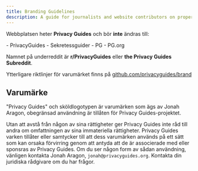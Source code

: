 ```yaml
---
title: Branding Guidelines
description: A guide for journalists and website contributors on proper branding of the Privacy Guides wordmark and logo.
---
```


Webbplatsen heter **Privacy Guides** och bör **inte** ändras till:

<div class="pg-red" markdown>
- PrivacyGuides
- Sekretessguider
- PG
- PG.org
</div>

Namnet på underreddit är **r/PrivacyGuides** eller **the Privacy Guides Subreddit**.

Ytterligare riktlinjer för varumärket finns på [github.com/privacyguides/brand](https://github.com/privacyguides/brand)

## Varumärke

"Privacy Guides" och sköldlogotypen är varumärken som ägs av Jonah Aragon, obegränsad användning är tillåten för Privacy Guides-projektet.

Utan att avstå från någon av sina rättigheter ger Privacy Guides inte råd till andra om omfattningen av sina immateriella rättigheter. Privacy Guides varken tillåter eller samtycker till att dess varumärken används på ett sätt som kan orsaka förvirring genom att antyda att de är associerade med eller sponsras av Privacy Guides. Om du ser någon form av sådan användning, vänligen kontakta Jonah Aragon, `jonah@privacyguides.org`. Kontakta din juridiska rådgivare om du har frågor.
